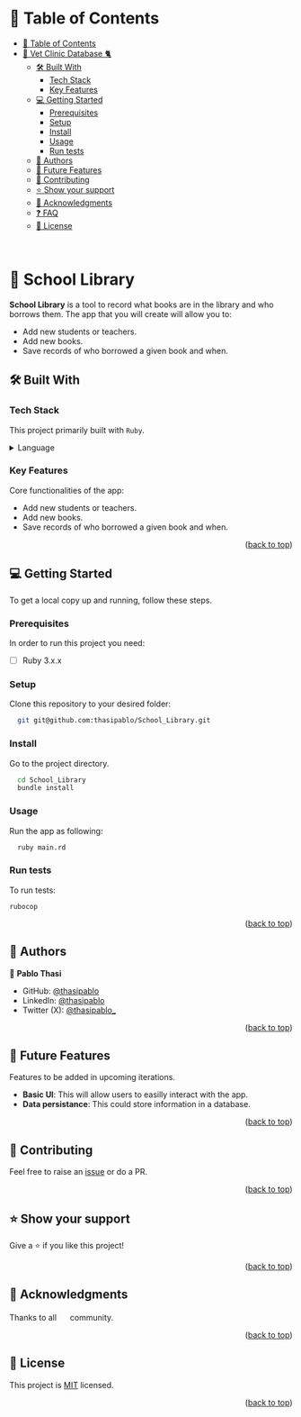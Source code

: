 <!-- TABLE OF CONTENTS -->

# 📗 Table of Contents

- [📗 Table of Contents](#-table-of-contents)
- [📖 Vet Clinic Database 🐈 ](#-vet-clinic-database--)
  - [🛠 Built With ](#-built-with-)
    - [Tech Stack ](#tech-stack-)
    - [Key Features ](#key-features-)
  - [💻 Getting Started ](#-getting-started-)
    - [Prerequisites](#prerequisites)
    - [Setup](#setup)
    - [Install](#install)
    - [Usage](#usage)
    - [Run tests](#run-tests)
  - [👥 Authors ](#-authors-)
  - [🔭 Future Features ](#-future-features-)
  - [🤝 Contributing ](#-contributing-)
  - [⭐️ Show your support ](#️-show-your-support-)
  - [🙏 Acknowledgments ](#-acknowledgments-)
  - [❓ FAQ ](#-faq-)
  - [📝 License ](#-license-)

<br/>

<!-- PROJECT DESCRIPTION -->

# 📖 School Library <a name="about-project"></a>



**School Library** is a tool to record what books are in the library and who borrows them. The app that you will create will allow you to:

- Add new students or teachers.
- Add new books.
- Save records of who borrowed a given book and when.

## 🛠 Built With <a name="built-with"></a>

### Tech Stack <a name="tech-stack"></a>

This project primarily built with `Ruby`.

<details>
<summary>Language</summary>
  <ul>
    <li><a href="https://www.mysql.com/">Ruby</a></li>
  </ul>
</details>

<!-- Features -->

### Key Features <a name="key-features"></a>

Core functionalities of the app:

- Add new students or teachers.
- Add new books.
- Save records of who borrowed a given book and when.

<p align="right">(<a href="#readme-top">back to top</a>)</p>

<!-- GETTING STARTED -->

## 💻 Getting Started <a name="getting-started"></a>

To get a local copy up and running, follow these steps.

### Prerequisites

In order to run this project you need:

- [ ] Ruby 3.x.x

### Setup

Clone this repository to your desired folder:

```bash
  git git@github.com:thasipablo/School_Library.git
```

### Install

Go to the project directory.

```bash
  cd School_Library
  bundle install
```

### Usage

Run the app as following:

```bash
  ruby main.rd
```

### Run tests

To run tests:

```test
rubocop
```

<p align="right">(<a href="#readme-top">back to top</a>)</p>

<!-- AUTHORS -->

## 👥 Authors <a name="authors"></a>

👤 **Pablo Thasi**

- GitHub: [@thasipablo](https://github.com/thasipablo)
- LinkedIn: [@thasipablo](https://www.linkedin.com/in/thasipablo/)
- Twitter (X): [@thasipablo_](https://twitter.com/thasipablo_)

<p align="right">(<a href="#readme-top">back to top</a>)</p>

<!-- FUTURE FEATURES -->

## 🔭 Future Features <a name="future-features"></a>

Features to be added in upcoming iterations.

- **Basic UI**: This will allow users to easilly interact with the app.
- **Data persistance**: This could store information in a database.

<p align="right">(<a href="#readme-top">back to top</a>)</p>

## 🤝 Contributing <a name="contributing"></a>

Feel free to raise an [issue](https:/https://github.com/thasipablo/School_Library/issues/) or do a PR.

<p align="right">(<a href="#readme-top">back to top</a>)</p>

<!-- SUPPORT -->

## ⭐️ Show your support <a name="support"></a>

Give a ⭐️ if you like this project!

<p align="right">(<a href="#readme-top">back to top</a>)</p>


<!-- ACKNOWLEDGEMENTS -->

## 🙏 Acknowledgments <a name="acknowledgements"></a>

Thanks to all <img src="https://assets-global.website-files.com/5dbb30f00775d4c32191a4df/61b33c641028e40f097ca160_microverse-nav-logo-170.png" height="16"> community.

<p align="right">(<a href="#readme-top">back to top</a>)</p>

<!-- FAQ (optional) -->

<!-- LICENSE -->

## 📝 License <a name="license"></a>

This project is [MIT](./LICENSE) licensed.

<p align="right">(<a href="#readme-top">back to top</a>)</p>